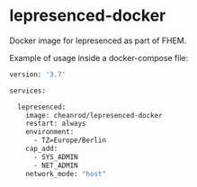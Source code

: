 # lepresenced-docker

Docker image for lepresenced as part of FHEM.

Example of usage inside a docker-compose file:

````sh
version: '3.7'

services:

  lepresenced:
    image: cheanrod/lepresenced-docker
    restart: always
    environment:
      - TZ=Europe/Berlin
    cap_add:
      - SYS_ADMIN
      - NET_ADMIN
    network_mode: "host"
````
